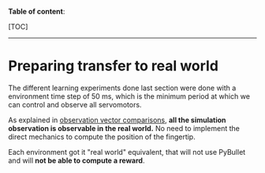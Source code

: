 **Table of content**:

[TOC]

* * *

# Preparing transfer to real world

The different learning experiments done last section were done with a environment time step of 50 ms,
which is the minimum period at which we can control and observe all servomotors.

As explained in [observation vector comparisons](training_one_leg.md#observation-vector-comparison),
**all the simulation observation is observable in the real world.**
No need to implement the direct mechanics to compute the position of the fingertip.

Each environment got it "real world" equivalent, that will not use PyBullet and will **not be able to compute a reward**.
